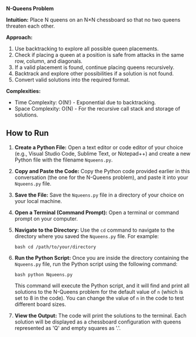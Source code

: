 **N-Queens Problem**

**Intuition:**
Place N queens on an N×N chessboard so that no two queens threaten each other.

**Approach:**

1. Use backtracking to explore all possible queen placements.
2. Check if placing a queen at a position is safe from attacks in the same row, column, and diagonals.
3. If a valid placement is found, continue placing queens recursively.
4. Backtrack and explore other possibilities if a solution is not found.
5. Convert valid solutions into the required format.

**Complexities:**

- Time Complexity: O(N!) - Exponential due to backtracking.
- Space Complexity: O(N) - For the recursive call stack and storage of solutions.

## How to Run

1. **Create a Python File:**
   Open a text editor or code editor of your choice (e.g., Visual Studio Code, Sublime Text, or Notepad++) and create a new Python file with the filename `Nqueens.py`.

2. **Copy and Paste the Code:**
   Copy the Python code provided earlier in this conversation (the one for the N-Queens problem), and paste it into your `Nqueens.py` file.

3. **Save the File:**
   Save the `Nqueens.py` file in a directory of your choice on your local machine.

4. **Open a Terminal (Command Prompt):**
   Open a terminal or command prompt on your computer.

5. **Navigate to the Directory:**
   Use the `cd` command to navigate to the directory where you saved the `Nqueens.py` file. For example:

   `bash cd /path/to/your/directory`

6. **Run the Python Script:**
   Once you are inside the directory containing the `Nqueens.py` file, run the Python script using the following command:

   `bash python Nqueens.py`

   This command will execute the Python script, and it will find and print all solutions to the N-Queens problem for the default value of `n` (which is set to 8 in the code). You can change the value of `n` in the code to test different board sizes.

7. **View the Output:**
   The code will print the solutions to the terminal. Each solution will be displayed as a chessboard configuration with queens represented as 'Q' and empty squares as '.'.
